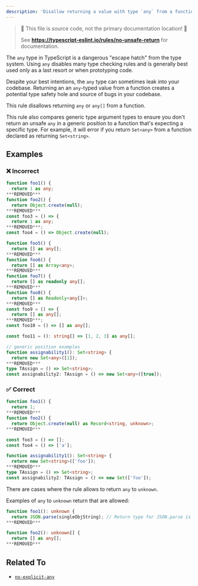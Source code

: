 ```yaml
---
description: 'Disallow returning a value with type `any` from a function.'
---
```


> 🛑 This file is source code, not the primary documentation location! 🛑
>
> See **https://typescript-eslint.io/rules/no-unsafe-return** for documentation.

The `any` type in TypeScript is a dangerous "escape hatch" from the type system.
Using `any` disables many type checking rules and is generally best used only as a last resort or when prototyping code.

Despite your best intentions, the `any` type can sometimes leak into your codebase.
Returning an an `any`-typed value from a function creates a potential type safety hole and source of bugs in your codebase.

This rule disallows returning `any` or `any[]` from a function.

This rule also compares generic type argument types to ensure you don't return an unsafe `any` in a generic position to a function that's expecting a specific type.
For example, it will error if you return `Set<any>` from a function declared as returning `Set<string>`.

## Examples

<!--tabs-->

### ❌ Incorrect

```ts
function foo1() {
  return 1 as any;
***REMOVED***
function foo2() {
  return Object.create(null);
***REMOVED***
const foo3 = () => {
  return 1 as any;
***REMOVED***;
const foo4 = () => Object.create(null);

function foo5() {
  return [] as any[];
***REMOVED***
function foo6() {
  return [] as Array<any>;
***REMOVED***
function foo7() {
  return [] as readonly any[];
***REMOVED***
function foo8() {
  return [] as Readonly<any[]>;
***REMOVED***
const foo9 = () => {
  return [] as any[];
***REMOVED***;
const foo10 = () => [] as any[];

const foo11 = (): string[] => [1, 2, 3] as any[];

// generic position examples
function assignability1(): Set<string> {
  return new Set<any>([1]);
***REMOVED***
type TAssign = () => Set<string>;
const assignability2: TAssign = () => new Set<any>([true]);
```

### ✅ Correct

```ts
function foo1() {
  return 1;
***REMOVED***
function foo2() {
  return Object.create(null) as Record<string, unknown>;
***REMOVED***

const foo3 = () => [];
const foo4 = () => ['a'];

function assignability1(): Set<string> {
  return new Set<string>(['foo']);
***REMOVED***
type TAssign = () => Set<string>;
const assignability2: TAssign = () => new Set(['foo']);
```

<!--/tabs-->

There are cases where the rule allows to return `any` to `unknown`.

Examples of `any` to `unknown` return that are allowed:

```ts
function foo1(): unknown {
  return JSON.parse(singleObjString); // Return type for JSON.parse is any.
***REMOVED***

function foo2(): unknown[] {
  return [] as any[];
***REMOVED***
```

## Related To

- [`no-explicit-any`](./no-explicit-any.md)
